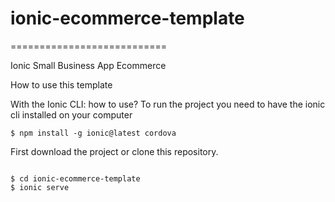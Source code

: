 # ionic-ecommerce-template
===========================


Ionic Small Business App Ecommerce


How to use this template

With the Ionic CLI:
how to use?
To run the project you need to have the ionic cli installed on your computer

```
$ npm install -g ionic@latest cordova

```


First download the project or clone this repository.


```

$ cd ionic-ecommerce-template
$ ionic serve

```

